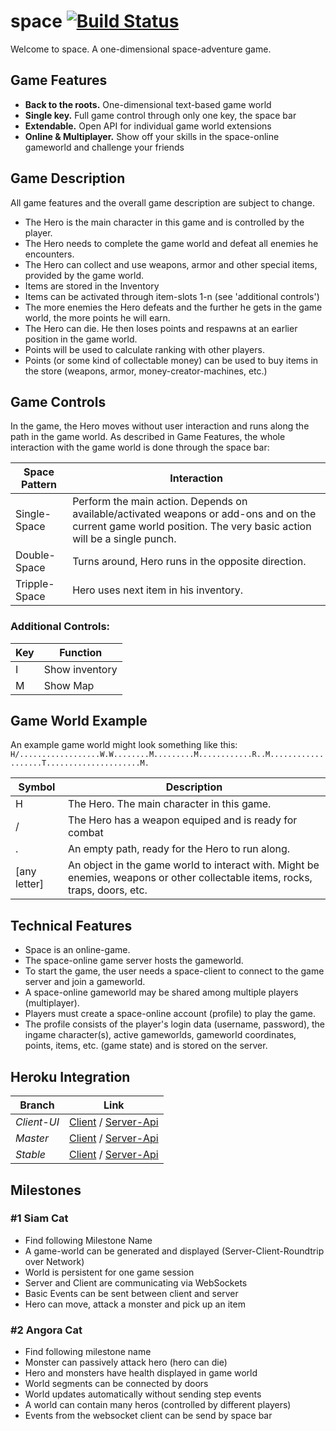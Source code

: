 # space [![Build Status](https://travis-ci.org/basst314/space.svg?branch=master)](https://travis-ci.org/basst314/space)
Welcome to space. A one-dimensional space-adventure game.

## Game Features
- **Back to the roots.** One-dimensional text-based game world
- **Single key.** Full game control through only one key, the space bar
- **Extendable.** Open API for individual game world extensions
- **Online & Multiplayer.** Show off your skills in the space-online gameworld and challenge your friends

## Game Description
All game features and the overall game description are subject to change.
- The Hero is the main character in this game and is controlled by the player.
- The Hero needs to complete the game world and defeat all enemies he encounters.
- The Hero can collect and use weapons, armor and other special items, provided by the game world.
- Items are stored in the Inventory
- Items can be activated through item-slots 1-n (see 'additional controls')
- The more enemies the Hero defeats and the further he gets in the game world, the more points he will earn.
- The Hero can die. He then loses points and respawns at an earlier position in the game world.
- Points will be used to calculate ranking with other players.
- Points (or some kind of collectable money) can be used to buy items in the store (weapons, armor, money-creator-machines, etc.)

## Game Controls
In the game, the Hero moves without user interaction and runs along the path in the game world.
As described in Game Features, the whole interaction with the game world is done through the space bar:

| Space Pattern  | Interaction |
| ------------- | ------------- |
| Single-Space  | Perform the main action. Depends on available/activated weapons or add-ons and on the current game world position. The very basic action will be a single punch.  |
| Double-Space  | Turns around, Hero runs in the opposite direction. |
| Tripple-Space  | Hero uses next item in his inventory. |

### Additional Controls:
| Key  | Function |
| ------------- | ------------- |
| I  | Show inventory  |
| M  | Show Map  |


## Game World Example
An example game world might look something like this:
`H/..................W.W........M.........M............R..M...................T.....................M.`

| Symbol  | Description |
| ------------- | ------------- |
| H  | The Hero. The main character in this game. |
| /  | The Hero has a weapon equiped and is ready for combat|
| .  | An empty path, ready for the Hero to run along. |
| [any letter]  | An object in the game world to interact with. Might be enemies, weapons or other collectable items, rocks, traps, doors, etc. |

## Technical Features
- Space is an online-game.
- The space-online game server hosts the gameworld.
- To start the game, the user needs a space-client to connect to the game server and join a gameworld.
- A space-online gameworld may be shared among multiple players (multiplayer).
- Players must create a space-online account (profile) to play the game.
- The profile consists of the player's login data (username, password), the ingame character(s), active gameworlds, gameworld coordinates, points, items, etc. (game state) and is stored on the server.

## Heroku Integration
| Branch  | Link |
| ----------- | ----------- |
| *Client-UI* |      [Client](http://the-space-game-test.herokuapp.com/) / [Server-Api](http://the-space-game-test.herokuapp.com/api/world) |
| *Master* |   [Client](http://the-space-game-staging.herokuapp.com/) / [Server-Api](http://the-space-game-staging.herokuapp.com/api/world) |
| *Stable* |    [Client](http://the-space-game.herokuapp.com/) / [Server-Api](http://the-space-game.herokuapp.com/api/world) |

## Milestones

### #1 Siam Cat
- Find following Milestone Name
- A game-world can be generated and displayed (Server-Client-Roundtrip over Network)
- World is persistent for one game session
- Server and Client are communicating via WebSockets
- Basic Events can be sent between client and server
- Hero can move, attack a monster and pick up an item

### #2 Angora Cat
- Find following milestone name
- Monster can passively attack hero (hero can die)
- Hero and monsters have health displayed in game world
- World segments can be connected by doors
- World updates automatically without sending step events
- A world can contain many heros (controlled by different players)
- Events from the websocket client can be send by space bar
